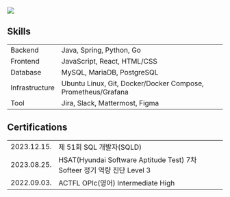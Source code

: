![](http://github-profile-summary-cards.vercel.app/api/cards/profile-details?username=cheesecat47&theme=onedark)

## Skills

|                |                                                              |
|:---------------|:-------------------------------------------------------------|
| Backend        | Java, Spring, Python, Go                                     |
| Frontend       | JavaScript, React, HTML/CSS                                  |
| Database       | MySQL, MariaDB, PostgreSQL                                   |
| Infrastructure | Ubuntu Linux, Git, Docker/Docker Compose, Prometheus/Grafana |
| Tool           | Jira, Slack, Mattermost, Figma                               |

## Certifications

|             |                                                                     |
|:------------|:--------------------------------------------------------------------|
| 2023.12.15. | 제 51회 SQL 개발자(SQLD)                                               |
| 2023.08.25. | HSAT(Hyundai Software Aptitude Test) 7차 Softeer 정기 역량 진단 Level 3 |
| 2022.09.03. | ACTFL OPIc(영어) Intermediate High                                   |

<!-- [![Hits](https://hits.seeyoufarm.com/api/count/incr/badge.svg?url=https%3A%2F%2Fgithub.com%2Fcheesecat47&count_bg=%2379C83D&title_bg=%23555555&icon=&icon_color=%23E7E7E7&title=hits&edge_flat=false)](https://hits.seeyoufarm.com) -->

<!-- [![GitHub Streak](https://streak-stats.demolab.com?user=cheesecat47&theme=transparent&date_format=%5BY.%5Dn.j&mode=weekly)](https://git.io/streak-stats) -->

<!-- <a href="https://github.com/anuraghazra/github-readme-stats"><img height=200 align="center" src="https://github-readme-stats.vercel.app/api?username=cheesecat47&count_private=true&show_icons=true&theme=transparent" /></a> -->
<!-- <a href="https://github.com/anuraghazra/convoychat"><img height=200 align="center" src="https://github-readme-stats.vercel.app/api/top-langs?username=cheesecat47&count_private=true&show_icons=true&theme=transparent&layout=compact&langs_count=8&card_width=320" /></a> -->

<!-- [![Solved.ac Profile](http://mazassumnida.wtf/api/generate_badge?boj=cheesecat47)](https://solved.ac/cheesecat47) -->
